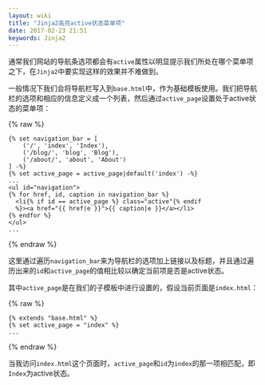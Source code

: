 ```yaml
---
layout: wiki
title: "Jinja2高亮active状态菜单项"
date: 2017-02-23 21:51
keywords: Jinja2
---
```


通常我们网站的导航条选项都会有`active`属性以明显提示我们所处在哪个菜单项之下，在`Jinja2`中要实现这样的效果并不难做到。

一般情况下我们会将导航栏写入到`base.html`中，作为基础模板使用。我们把导航栏的选项和相应的信息定义成一个列表，然后通过`active_page`设置处于active状态的菜单项：

{% raw %}
```jinja2
{% set navigation_bar = [
    ('/', 'index', 'Index'),
    ('/blog/', 'blog', 'Blog'),
    ('/about/', 'about', 'About')
] -%}
{% set active_page = active_page|default('index') -%}
...
<ul id="navigation">
{% for href, id, caption in navigation_bar %}
  <li{% if id == active_page %} class="active"{% endif
  %}><a href="{{ href|e }}">{{ caption|e }}</a></li>
{% endfor %}
</ul>
...
```
{% endraw %}

这里通过遍历`navigation_bar`来为导航栏的选项加上链接以及标题，并且通过遍历出来的`id`和`active_page`的值相比较以确定当前项是否是active状态。

其中`active_page`是在我们的子模板中进行设置的，假设当前页面是`index.html`：

{% raw %}
```jinja2
{% extends "base.html" %}
{% set active_page = "index" %}
...
```
{% endraw %}

当我访问`index.html`这个页面时，`active_page`和`id`为`index`的那一项相匹配，即`Index`为active状态。